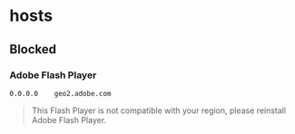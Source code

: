 # hosts
## Blocked
### Adobe Flash Player
`0.0.0.0    geo2.adobe.com`
>This Flash Player is not compatible with your region, please reinstall Adobe Flash Player.